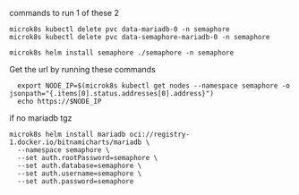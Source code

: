 commands to run
1 of these 2
```
microk8s kubectl delete pvc data-mariadb-0 -n semaphore
microk8s kubectl delete pvc data-semaphore-mariadb-0 -n semaphore
```
```
microk8s helm install semaphore ./semaphore -n semaphore
```
Get the url by running these commands
```
  export NODE_IP=$(microk8s kubectl get nodes --namespace semaphore -o jsonpath="{.items[0].status.addresses[0].address}")
  echo https://$NODE_IP
```

if no mariadb tgz

```
microk8s helm install mariadb oci://registry-1.docker.io/bitnamicharts/mariadb \
  --namespace semaphore \
  --set auth.rootPassword=semaphore \
  --set auth.database=semaphore \
  --set auth.username=semaphore \
  --set auth.password=semaphore
```

